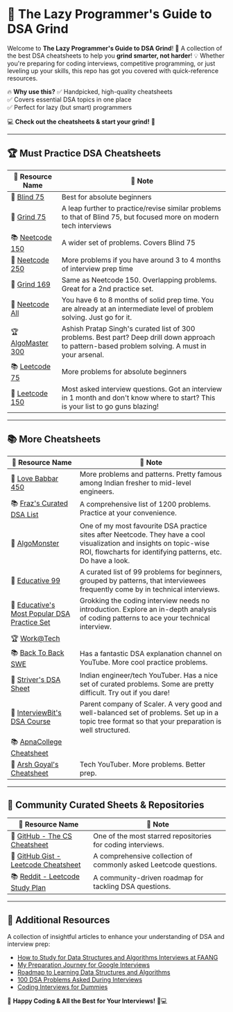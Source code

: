 # 🚀 The Lazy Programmer's Guide to DSA Grind

Welcome to **The Lazy Programmer's Guide to DSA Grind**! 🎯 A collection of the best DSA cheatsheets to help you **grind smarter, not harder**! 💡 Whether you're preparing for coding interviews, competitive programming, or just leveling up your skills, this repo has got you covered with quick-reference resources. 

🔥 **Why use this?**
✅ Handpicked, high-quality cheatsheets  
✅ Covers essential DSA topics in one place  
✅ Perfect for lazy (but smart) programmers  

💻 **Check out the cheatsheets & start your grind!** 🚀  

---

## 🏆 Must Practice DSA Cheatsheets

| 🔗 Resource Name | 📝 Note |
|-----------------|---------|
| 📌 [Blind 75](https://neetcode.io/practice?tab=blind75) | Best for absolute beginners |
| 🚀 [Grind 75](https://www.techinterviewhandbook.org/grind75/) | A leap further to practice/revise similar problems to that of Blind 75, but focused more on modern tech interviews |
| 📚 [Neetcode 150](https://neetcode.io/practice?tab=neetcode150) | A wider set of problems. Covers Blind 75 |
| 📝 [Neetcode 250](https://neetcode.io/practice?tab=neetcode250) | More problems if you have around 3 to 4 months of interview prep time |
| 🎯 [Grind 169](https://www.techinterviewhandbook.org/grind75/?weeks=26&hours=40) | Same as Neetcode 150. Overlapping problems. Great for a 2nd practice set. |
| 🤖 [Neetcode All](https://neetcode.io/practice?tab=allNC) | You have 6 to 8 months of solid prep time. You are already at an intermediate level of problem solving. Just go for it. |
| 🏆 [AlgoMaster 300](https://algomaster.io/practice/dsa-patterns) | Ashish Pratap Singh's curated list of 300 problems. Best part? Deep drill down approach to pattern-based problem solving. A must in your arsenal. |
| 📚 [Leetcode 75](https://leetcode.com/studyplan/leetcode-75/) | More problems for absolute beginners |
| 📌 [Leetcode 150](https://leetcode.com/studyplan/top-interview-150/) | Most asked interview questions. Got an interview in 1 month and don't know where to start? This is your list to go guns blazing! |

---

## 📚 More Cheatsheets

| 🔗 Resource Name | 📝 Note |
|-----------------|---------|
| 🚀 [Love Babbar 450](https://450dsa.com/) | More problems and patterns. Pretty famous among Indian fresher to mid-level engineers. |
| 📚 [Fraz's Curated DSA List](https://learnyard.com/practice/dsa/) | A comprehensive list of 1200 problems. Practice at your convenience. |
| 📝 [AlgoMonster](https://algo.monster/) | One of my most favourite DSA practice sites after Neetcode. They have a cool visualization and insights on topic-wise ROI, flowcharts for identifying patterns, etc. Do have a look. |
| 🎯 [Educative 99](https://www.educative.io/path/educative-99-in-python-accelerate-your-coding-interview-prep) | A curated list of 99 problems for beginners, grouped by patterns, that interviewees frequently come by in technical interviews. |
| 🤖 [Educative's Most Popular DSA Practice Set](https://www.educative.io/courses/grokking-coding-interview-in-python) | Grokking the coding interview needs no introduction. Explore an in-depth analysis of coding patterns to ace your technical interview. |
| 🏆 [Work@Tech](https://workat.tech/problem-solving/practice/topics) | |
| 📚 [Back To Back SWE](https://backtobackswe.com/platform/content) | Has a fantastic DSA explanation channel on YouTube. More cool practice problems. |
| 📌 [Striver's DSA Sheet](https://takeuforward.org/strivers-a2z-dsa-course/strivers-a2z-dsa-course-sheet-2/) | Indian engineer/tech YouTuber. Has a nice set of curated problems. Some are pretty difficult. Try out if you dare! |
| 🚀 [InterviewBit's DSA Course](https://www.interviewbit.com/courses/programming/) | Parent company of Scaler. A very good and well-balanced set of problems. Set up in a topic tree format so that your preparation is well structured. |
| 📚 [ApnaCollege Cheatsheet](https://docs.google.com/spreadsheets/d/1hXserPuxVoWMG9Hs7y8wVdRCJTcj3xMBAEYUOXQ5Xag/edit?gid=0#gid=0) | |
| 🎯 [Arsh Goyal's Cheatsheet](https://docs.google.com/spreadsheets/d/1MGVBJ8HkRbCnU6EQASjJKCqQE8BWng4qgL0n3vCVOxE/edit?gid=0#gid=0) | Tech YouTuber. More problems. Better prep. |

---

## 📌 Community Curated Sheets & Repositories

| 🔗 Resource Name | 📝 Note |
|-----------------|---------|
| 📌 [GitHub - The CS Cheatsheet](https://github.com/jwasham/coding-interview-university) | One of the most starred repositories for coding interviews. |
| 🚀 [GitHub Gist - Leetcode Cheatsheet](https://gist.github.com/krishnadey30/d1b4b36b8751d48533b73c0d666819e2) | A comprehensive collection of commonly asked Leetcode questions. |
| 📚 [Reddit - Leetcode Study Plan](https://www.reddit.com/r/learnprogramming/comments/fekrdt/leetcode_study_plan/) | A community-driven roadmap for tackling DSA questions. |

---

## 📖 Additional Resources

A collection of insightful articles to enhance your understanding of DSA and interview prep:

- [How to Study for Data Structures and Algorithms Interviews at FAANG](https://medium.com/swlh/how-to-study-for-data-structures-and-algorithms-interviews-at-faang-65043e00b5df)
- [My Preparation Journey for Google Interviews](https://medium.com/swlh/my-preparation-journey-for-google-interviews-f41e2dc3cdf9)
- [Roadmap to Learning Data Structures and Algorithms](https://vritika.medium.com/roadmap-to-learning-data-structures-and-algorithms-dsa-8fbc375b5701)
- [100 DSA Problems Asked During Interviews](https://medium.com/afteracademy/100-data-structures-and-algorithms-problems-asked-during-coding-interviews-269391b8ff8)
- [Coding Interviews for Dummies](https://www.freecodecamp.org/news/coding-interviews-for-dummies-5e048933b82b/)

🚀 **Happy Coding & All the Best for Your Interviews!** 💪💻
